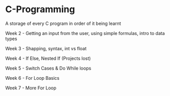 # C-Programming
A storage of every C program in order of it being learnt 

Week 2 -  Getting an input from the user, using simple formulas, intro to data types

Week 3 -  Shapping, syntax, int vs float

Week 4 -  If Else, Nested If (Projects lost) 

Week 5 -  Switch Cases & Do While loops

Week 6 -  For Loop Basics

Week 7 - More For Loop 

